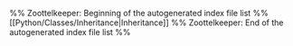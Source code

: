 %% Zoottelkeeper: Beginning of the autogenerated index file list  %%
 [[Python/Classes/Inheritance|Inheritance]]
%% Zoottelkeeper: End of the autogenerated index file list  %%
